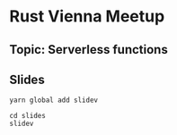 # Rust Vienna Meetup
## Topic: Serverless functions

## Slides

```shell
yarn global add slidev
```

```shell
cd slides
slidev
```
